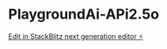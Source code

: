 # PlaygroundAi-APi2.5o

[Edit in StackBlitz next generation editor ⚡️](https://stackblitz.com/~/github.com/hhsksvis/PlaygroundAi-APi2.5o)